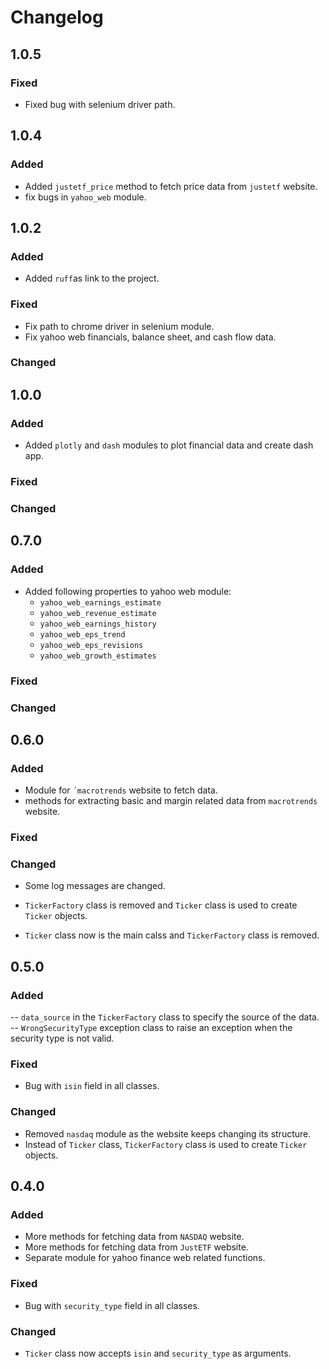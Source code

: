 # Changelog

## 1.0.5

### Fixed

- Fixed bug with selenium driver path. 

## 1.0.4

### Added

- Added `justetf_price` method to fetch price data from `justetf` website.
- fix bugs in `yahoo_web` module.

## 1.0.2

### Added

- Added `ruff`as link to the project. 

### Fixed

- Fix path to chrome driver in selenium module.
- Fix yahoo web financials, balance sheet, and cash flow data.

### Changed

## 1.0.0

### Added

- Added `plotly` and `dash` modules to plot financial data and create dash app.

### Fixed

### Changed

## 0.7.0

### Added

- Added following properties to yahoo web module:
    - `yahoo_web_earnings_estimate` 
    - `yahoo_web_revenue_estimate`
    - `yahoo_web_earnings_history`
    - `yahoo_web_eps_trend`
    - `yahoo_web_eps_revisions`
    - `yahoo_web_growth_estimates`

### Fixed

### Changed


## 0.6.0

### Added

- Module for `´macrotrends` website to fetch data.
- methods for extracting basic and margin related data from `macrotrends` website.

### Fixed

### Changed

- Some log messages are changed.
- `TickerFactory` class is removed and `Ticker` class is used to create `Ticker` objects.

- `Ticker` class now is the main calss and `TickerFactory` class is removed.

## 0.5.0

### Added

-- `data_source` in the `TickerFactory` class to specify the source of the data.
-- `WrongSecurityType` exception class to raise an exception when the security type is not valid.

### Fixed

- Bug with `isin` field in all classes.

### Changed

- Removed `nasdaq` module as the website keeps changing its structure.
- Instead of `Ticker` class, `TickerFactory` class is used to create `Ticker` objects.

## 0.4.0

### Added

- More methods for fetching data from `NASDAQ` website.
- More methods for fetching data from `JustETF` website.
- Separate module for yahoo finance web related functions.

### Fixed

- Bug with `security_type` field in all classes.

### Changed

- `Ticker` class now accepts `isin` and `security_type` as arguments.
